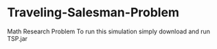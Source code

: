 # Traveling-Salesman-Problem
Math Research Problem
To run this simulation simply download and run TSP.jar
